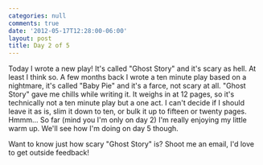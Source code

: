 ```yaml
---
categories: null
comments: true
date: '2012-05-17T12:28:00-06:00'
layout: post
title: Day 2 of 5
---
```


Today I wrote a new play! It's called "Ghost Story" and it's scary as hell. At least I think so. A few months back I wrote a ten minute play based on a nightmare, it's called "Baby Pie" and it's a farce, not scary at all. "Ghost Story" gave me chills while writing it. It weighs in at 12 pages, so it's technically not a ten minute play but a one act. I can't decide if I should leave it as is, slim it down to ten, or bulk it up to fifteen or twenty pages. Hmmm... So far (mind you I'm only on day 2) I'm really enjoying my little warm up. We'll see how I'm doing on day 5 though.

Want to know just how scary "Ghost Story" is? Shoot me an email, I'd love to get outside feedback!
